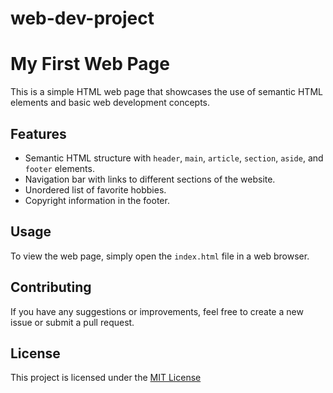 ﻿# web-dev-project
 # My First Web Page

This is a simple HTML web page that showcases the use of semantic HTML elements and basic web development concepts.

## Features

- Semantic HTML structure with `header`, `main`, `article`, `section`, `aside`, and `footer` elements.
- Navigation bar with links to different sections of the website.
- Unordered list of favorite hobbies.
- Copyright information in the footer.

## Usage

To view the web page, simply open the `index.html` file in a web browser.

## Contributing

If you have any suggestions or improvements, feel free to create a new issue or submit a pull request.

## License

This project is licensed under the [MIT License](LICENSE)
 
 
